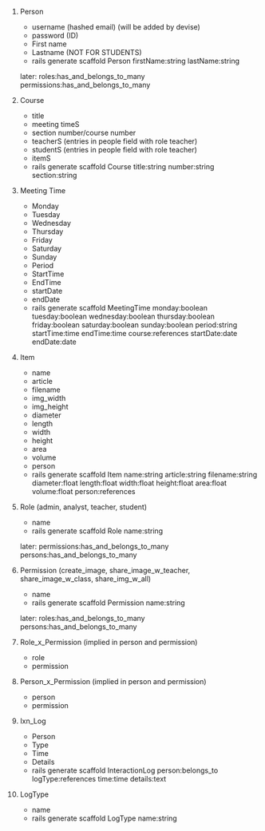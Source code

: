 1. Person
	* username (hashed email) (will be added by devise)
	* password (ID)
	* First name
	* Lastname (NOT FOR STUDENTS)
	* rails generate scaffold Person firstName:string lastName:string 

	later: roles:has_and_belongs_to_many permissions:has_and_belongs_to_many

1. Course 
	* title
	* meeting timeS
	* section number/course number
	* teacherS (entries in people field with role teacher)
	* studentS (entries in people field with role teacher)
	* itemS
	* rails generate scaffold Course title:string number:string section:string


1. Meeting Time
	* Monday
	* Tuesday
	* Wednesday
	* Thursday
	* Friday
	* Saturday
	* Sunday
	* Period
	* StartTime
	* EndTime
	* startDate
	* endDate
	* rails generate scaffold MeetingTime monday:boolean tuesday:boolean wednesday:boolean thursday:boolean friday:boolean saturday:boolean sunday:boolean period:string startTime:time endTime:time course:references startDate:date endDate:date

1. Item
	* name
	* article
	* filename
	* img_width
	* img_height
	* diameter
	* length
	* width
	* height
	* area
	* volume
	* person
	* rails generate scaffold Item name:string article:string filename:string diameter:float length:float width:float height:float area:float volume:float person:references

1. Role (admin, analyst, teacher, student)
	* name
	* rails generate scaffold Role name:string 

	later: permissions:has_and_belongs_to_many persons:has_and_belongs_to_many

1. Permission (create_image, share_image_w_teacher, share_image_w_class, share_img_w_all)
	* name
	* rails generate scaffold Permission name:string 

	later: roles:has_and_belongs_to_many persons:has_and_belongs_to_many

1. Role_x_Permission (implied in person and permission)
	* role
	* permission

1. Person_x_Permission (implied in person and permission)
	* person
	* permission

1. Ixn_Log
	* Person
	* Type
	* Time
	* Details
	* rails generate scaffold InteractionLog person:belongs_to logType:references time:time details:text

1. LogType
	* name
	* rails generate scaffold LogType name:string 